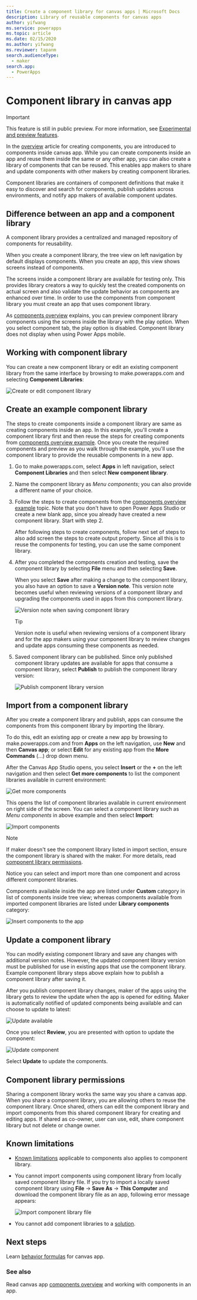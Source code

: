 ```yaml
---
title: Create a component library for canvas apps | Microsoft Docs
description: Library of reusable components for canvas apps
author: yifwang
ms.service: powerapps
ms.topic: article
ms.date: 02/15/2020
ms.author: yifwang
ms.reviewer: tapanm
search.audienceType:
  - maker
search.app:
  - PowerApps
---
```


# Component library in canvas app

> [!IMPORTANT]
> This feature is still in public preview. For more information, see [Experimental and preview features](working-with-experimental.md).

In the [overview](create-component.md) article for creating components, you are introduced to components inside canvas app. While you can create components inside an app and reuse them inside the same or any other app, you can also create a library of components that can be reused. This enables app makers to share and update components with other makers by creating component libraries. 

Component libraries are containers of component definitions that make it easy to discover and search for components, publish updates across environments, and notify app makers of available component updates. 

## Difference between an app and a component library

A component library provides a centralized and managed repository of components for reusability. 

When you create a component library, the tree view on left navigation by default displays components. When you create an app, this view shows screens instead of components. 

The screens inside a component library are available for testing only. This provides library creators a way to quickly test the created components on actual screen and also validate the update behavior as components are enhanced over time. In order to use the components from component library you must create an app that uses component library.

As [components overview](create-component.md) explains, you can preview component library components using the screens inside the library with the play option. When you select component tab, the play option is disabled. Component library does not display when using Power Apps mobile.

## Working with component library

You can create a new component library or edit an existing component library from the same interface by browsing to make.powerapps.com and selecting **Component Libraries**:

![Create or edit component library](./media/component-library/create-edit-component-library.png)

## Create an example component library

The steps to create components inside a component library are same as creating components inside an app. In this example, you'll create a component library first and then reuse the steps for creating components from [components overview example](create-component.md#create-an-example-component). Once you create the required components and preview as you walk through the example, you'll use the component library to provide the reusable components in a new app.

1. Go to make.powerapps.com, select **Apps** in left navigation, select **Component Libraries** and then select **New component library**.

1. Name the component library as *Menu components*; you can also provide a different name of your choice.

1. Follow the steps to create components from the [components overview example](create-component.md#create-an-example-component) topic. Note that you don't have to open Power Apps Studio or create a new blank app, since you already have created a new component library. Start with step 2. 

    After following steps to create components, follow next set of steps to also add screen the steps to create output property. Since all this is to reuse the components for testing, you can use the same component library.

1. After you completed the components creation and testing, save the component library by selecting **File** menu and then selecting **Save**. 

    When you select **Save** after making a change to the component library, you also have an option to save a **Version note**. This version note becomes useful when reviewing versions of a component library and upgrading the components used in apps from this component library.

    ![Version note when saving component library](./media/component-library/save-component-libray-version-note.png)

    > [!TIP]
    > Version note is useful when reviewing versions of a component library and for the app makers using your component library to review changes and update apps consuming these components as needed.   

1. Saved component library can be published. Since only published component library updates are available for apps that consume a component library, select **Publish** to publish the component library version:

    ![Publish component library version](./media/component-library/publish-component-library.png)

## Import from a component library

After you create a component library and publish, apps can consume the components from this component library by importing the library. 

To do this, edit an existing app or create a new app by browsing to make.powerapps.com and from **Apps** on the left navigation, use **New** and then **Canvas app**; or select **Edit** for any existing app from the **More Commands** (...) drop down menu.

After the Canvas App Studio opens, you select **Insert** or the **+** on the left navigation and then select **Get more components** to list the component libraries available in current environment:

![Get more components](./media/component-library/get-more-components.png)

This opens the list of component libraries available in current environment on right side of the screen. You can select a component library such as *Menu components* in above example and then select **Import**:

![Import components](./media/component-library/components.png)

> [!NOTE]
> If maker doesn't see the component library listed in import section, ensure the component library is shared with the maker. For more details, read [component library permissions](component-library.md#component-library-permissions). 

Notice you can select and import more than one component and across different component libraries. 

Components available inside the app are listed under **Custom** category in list of components inside tree view; whereas components available from imported component libraries are listed under **Library components** category:

![Insert components to the app](./media/component-library/insert-components.png)

## Update a component library

You can modify existing component library and save any changes with additional version notes. However, the updated component library version must be published for use in existing apps that use the component library. Example component library steps above explain how to publish a component library after saving it.

After you publish component library changes, maker of the apps using the library gets to review the update when the app is opened for editing. Maker is automatically notified of updated components being available and can choose to update to latest:

![Update available](./media/component-library/update-available.png)

Once you select **Review**, you are presented with option to update the component:

![Update component](./media/component-library/update-components.png)

Select **Update** to update the components.

## Component library permissions

Sharing a component library works the same way you share a canvas app. When you share a component library, you are allowing others to reuse the component library. Once shared, others can edit the component library and import components from this shared component library for creating and editing apps. If shared as co-owner, user can use, edit, share component library but not delete or change owner.

## Known limitations

- [Known limitations](create-component.md#known-limitations) applicable to components also applies to component library.
- You cannot import components using component library from locally saved component library file. If you try to import a locally saved component library using **File** -> **Save As** -> **This Computer** and download the component library file as an app, following error message appears: 

    ![Import component library file](./media/component-library/import-component-library-file.png)

- You cannot add component libraries to a [solution](add-app-solution.md).

## Next steps

Learn [behavior formulas](component-behavior.md) for canvas app.

### See also

Read canvas app [components overview](create-component.md) and working with components in an app.